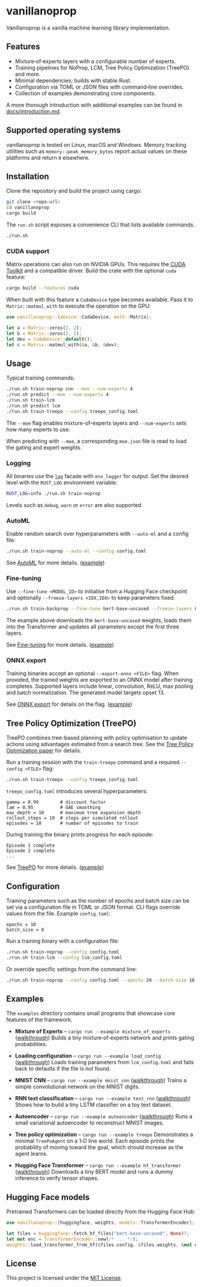 # vanillanoprop

Vanillanoprop is a vanilla machine learning library implementation.

## Features

- Mixture‑of‑experts layers with a configurable number of experts.
- Training pipelines for NoProp, LCM, Tree Policy Optimization (TreePO) and more.
- Minimal dependencies; builds with stable Rust.
- Configuration via TOML or JSON files with command‑line overrides.
- Collection of examples demonstrating core components.

A more thorough introduction with additional examples can be found in [docs/introduction.md](docs/introduction.md).

## Supported operating systems

vanillanoprop is tested on Linux, macOS and Windows. Memory tracking utilities
such as `memory::peak_memory_bytes` report actual values on these platforms and
return `0` elsewhere.

## Installation

Clone the repository and build the project using cargo:

```bash
git clone <repo-url>
cd vanillanoprop
cargo build
```

The `run.sh` script exposes a convenience CLI that lists available commands.

```bash
./run.sh
```

### CUDA support

Matrix operations can also run on NVIDIA GPUs. This requires the
[CUDA Toolkit](https://developer.nvidia.com/cuda-downloads) and a compatible
driver. Build the crate with the optional `cuda` feature:

```bash
cargo build --features cuda
```

When built with this feature a `CudaDevice` type becomes available. Pass it to
`Matrix::matmul_with` to execute the operation on the GPU:

```rust
use vanillanoprop::{device::CudaDevice, math::Matrix};

let a = Matrix::zeros(2, 2);
let b = Matrix::zeros(2, 2);
let dev = CudaDevice::default();
let c = Matrix::matmul_with(&a, &b, &dev);
```

## Usage

Typical training commands:

```bash
./run.sh train-noprop cnn --moe --num-experts 4
./run.sh predict --moe --num-experts 4
./run.sh train-lcm
./run.sh predict lcm
./run.sh train-treepo --config treepo_config.toml
```

The `--moe` flag enables mixture-of-experts layers and `--num-experts` sets how many experts to use.

When predicting with `--moe`, a corresponding `moe.json` file is read to load the gating and expert weights.

### Logging

All binaries use the [`log`](https://crates.io/crates/log) facade with `env_logger` for output.
Set the desired level with the `RUST_LOG` environment variable:

```bash
RUST_LOG=info ./run.sh train-noprop
```

Levels such as `debug`, `warn` or `error` are also supported.

### AutoML

Enable random search over hyperparameters with `--auto-ml` and a config file:

```bash
./run.sh train-noprop --auto-ml --config config.toml
```

See [AutoML](docs/introduction.md#automl) for more details. ([example](docs/examples/automl.md))

### Fine-tuning

Use `--fine-tune <MODEL_ID>` to initialise from a Hugging Face checkpoint and optionally `--freeze-layers <IDX,IDX>` to keep parameters fixed:

```bash
./run.sh train-backprop --fine-tune bert-base-uncased --freeze-layers 0,1,2
```

The example above downloads the `bert-base-uncased` weights, loads them into
the Transformer and updates all parameters except the first three layers.

See [Fine-tuning](docs/introduction.md#fine-tuning) for more details. ([example](docs/examples/fine_tuning.md))
### ONNX export

Training binaries accept an optional `--export-onnx <FILE>` flag. When
provided, the trained weights are exported to an ONNX model after
training completes. Supported layers include linear, convolution,
ReLU, max pooling and batch normalization. The generated model targets
opset 13.

See [ONNX export](docs/introduction.md#onnx-export) for details on the flag. ([example](docs/examples/onnx_export.md))

## Tree Policy Optimization (TreePO)

TreePO combines tree-based planning with policy optimisation to update actions using advantages estimated from a search tree. See the [Tree Policy Optimization paper](https://arxiv.org/abs/2506.03736) for details.

Run a training session with the `train-treepo` command and a required `--config <FILE>` flag:

```bash
./run.sh train-treepo --config treepo_config.toml
```

`treepo_config.toml` introduces several hyperparameters:

```
gamma = 0.99        # discount factor
lam = 0.95          # GAE smoothing
max_depth = 10      # maximum tree expansion depth
rollout_steps = 10  # steps per simulated rollout
episodes = 10       # number of episodes to train
```

During training the binary prints progress for each episode:

```
Episode 1 complete
Episode 2 complete
...
```

See [TreePO](docs/introduction.md#treepo) for more details. ([example](docs/examples/treepo.md))

## Configuration

Training parameters such as the number of epochs and batch size can be set via a configuration file in TOML or JSON format. CLI flags override values from the file. Example `config.toml`:

```
epochs = 10
batch_size = 8
```

Run a training binary with a configuration file:

```bash
./run.sh train-noprop --config config.toml
./run.sh train-lcm --config lcm_config.toml
```

Or override specific settings from the command line:

```bash
./run.sh train-noprop --config config.toml --epochs 20 --batch-size 16
```

## Examples

The `examples` directory contains small programs that showcase core features of the framework.

- **Mixture of Experts** – `cargo run --example mixture_of_experts` ([walkthrough](docs/examples/mixture_of_experts.md))
  Builds a tiny mixture‑of‑experts network and prints gating probabilities.

- **Loading configuration** – `cargo run --example load_config` ([walkthrough](docs/examples/load_config.md))
  Loads training parameters from `lcm_config.toml` and falls back to defaults if the file is not found.

- **MNIST CNN** – `cargo run --example mnist_cnn` ([walkthrough](docs/examples/mnist_cnn.md))
  Trains a simple convolutional network on the MNIST digits.

- **RNN text classification** – `cargo run --example text_rnn` ([walkthrough](docs/examples/text_rnn.md))
  Shows how to build a tiny LSTM classifier on a toy text dataset.

- **Autoencoder** – `cargo run --example autoencoder` ([walkthrough](docs/examples/autoencoder.md))
  Runs a small variational autoencoder to reconstruct MNIST images.
- **Tree policy optimization** – `cargo run --example treepo`
  Demonstrates a minimal `TreePoAgent` on a 1‑D line world. Each episode prints
  the probability of moving toward the goal, which should increase as the agent
  learns.
- **Hugging Face Transformer** – `cargo run --example hf_transformer` ([walkthrough](docs/examples/hf_transformer.md))
  Downloads a tiny BERT model and runs a dummy inference to verify tensor shapes.

## Hugging Face models

Pretrained Transformers can be loaded directly from the Hugging Face Hub:

```rust
use vanillanoprop::{huggingface, weights, models::TransformerEncoder};

let files = huggingface::fetch_hf_files("bert-base-uncased", None)?;
let mut enc = TransformerEncoder::new(/* ... */);
weights::load_transformer_from_hf(&files.config, &files.weights, &mut enc)?;
```

## License

This project is licensed under the [MIT License](LICENSE).

